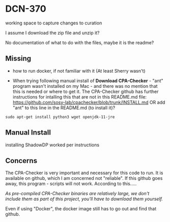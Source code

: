 # DCN-370
working space to capture changes to curation

I assume I download the zip file and unzip it?

No documentation of what to do with the files, maybe it is the readme?

## Missing ##
- how to run docker, if not familiar with it (At least Sherry wasn't)

- When trying following manual install of **Download CPA-Checker** - "ant" program wasn't installed on my Mac - and there was no mention that this is needed or where to get it. The CPA-Checker github has further instructions for intalling this that are not in this README.md file: https://github.com/sosy-lab/cpachecker/blob/trunk/INSTALL.md OR add "ant" to this line in the README.md (to install it)?

`sudo apt-get install python3 wget openjdk-11-jre`


## Manual Install ##
installing ShadowDP worked per instructions

## Concerns ##
The CPA-Checker is very important and necessary for this code to run. It is available on github, which I am concerned not "reliable". If this github goes away, this program - scripts will not work. According to this.....

_As pre-compiled CPA-Checker binaries are relatively large, we don't include them as part of this project, you'll have to download them yourself._

Even if using "Docker", the docker image still has to go out and find that github.
